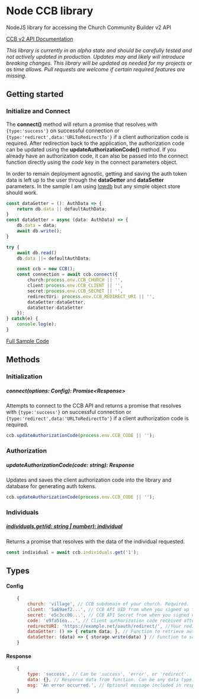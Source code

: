 # Node CCB library

NodeJS library for accessing the Church Community Builder v2 API

[CCB v2 API Documentation](https://village.ccbchurch.com/documentation)

*This library is currently in an alpha state and should be carefully tested and not actively updated in production. Updates may and likely will introduce breaking changes. This library will be updated as needed for my projects or as time allows. Pull requests are welcome if certain required features are missing.*

## Getting started

### Initialize and Connect

The **connect()** method will return a promise that resolves with `{type:'success'}` on successful connection or `{type:'redirect',data:'URLToRedirectTo'}` if a client authorization code is required. After redirection back to the application, the authorization code can be updated using the **updateAuthorizationCode()** method. If you already have an authorization code, it can also be passed into the connect function directly using the *code* key in the connect parameters object.

In order to remain deployment agnostic, getting and saving the auth token data is left up to the user through the **dataGetter** and **dataSetter** parameters. In the sample I am using [lowdb](https://github.com/typicode/lowdb) but any simple object store should work.

```typescript
const dataGetter = (): AuthData => {
	return db.data || defaultAuthData;
}
const dataSetter = async (data: AuthData) => {
	db.data = data;
	await db.write();
}

try {
	await db.read()
	db.data ||= defaultAuthData;

	const ccb = new CCB();
	const connection = await ccb.connect({
		church:process.env.CCB_CHURCH || '',
		client:process.env.CCB_CLIENT || '',
		secret:process.env.CCB_SECRET || '',
		redirectUri: process.env.CCB_REDIRECT_URI || '',
		dataGetter:dataGetter,
		dataSetter:dataSetter
	});
} catch(e) {
	console.log(e);
}
```
[Full Sample Code](https://github.com/jrstnly/node-ccb/blob/main/sample/src/index.ts)

## Methods

### Initialization
##### connect(options: Config): Promise\<Response\>

Attempts to connect to the CCB API and returns a promise that resolves with `{type:'success'}` on successful connection or `{type:'redirect',data:'URLToRedirectTo'}` if a client authorization code is required.

```typescript
ccb.updateAuthorizationCode(process.env.CCB_CODE || '');
```

### Authorization

##### updateAuthorizationCode(code: string): Response

Updates and saves the client authorization code into the library and database for generating auth tokens.

```typescript
ccb.updateAuthorizationCode(process.env.CCB_CODE || '');
```

### Individuals

##### [individuals.get(id: string | number): individual](https://village.ccbchurch.com/documentation/#/individuals/readIndividual)

Returns a promise that resolves with the data of the individual requested.

```typescript
const individual = await ccb.individuals.get('1');
```


## Types

#### Config
```javascript
	{
		church: 'village', // CCB subdomain of your church. Required.
		client: '5a69aef2...', // CCB API UID from when you signed up for APIv2 access. Required.
		secret: 'e5c3cc06...', // CCB API Secret from when you signed up for APIv2 access. Required.
		code: 'e9fa51ea...', // Client authorization code received after completion of the first OAuth step. Not required if redirectURI parameter is set.
		redirectURI: 'https://example.net/oauth/redirect/', //Your redirect url provided to CCB when you signed up for APIv2 access. Not required if code parameter is set.
		dataGetter: () => { return data; }, // Function to retrieve auth data from storage. Can return promise that resolves with AuthData or AuthData directly. Required.
		dataSetter: (data) => { storage.write(data) } // Function to save AuthData to storage. Can return a promise for synchronous writes. Required.
	}
```

#### Response
```javascript
	{
		type: 'success', // Can be 'success', 'error', or 'redirect'.
		data: {}, // Response data from function. Can be any data type.
		msg: 'An error occurred.', // Optional message included in response. Usually only set when type is 'error'.
	}
```
